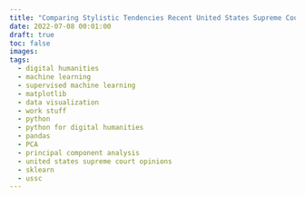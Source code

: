 ```yaml
---
title: "Comparing Stylistic Tendencies Recent United States Supreme Court Justices (Gorsuch, Kavanaugh, and Barrett)"
date: 2022-07-08 00:01:00
draft: true
toc: false
images:
tags:
  - digital humanities
  - machine learning
  - supervised machine learning
  - matplotlib
  - data visualization
  - work stuff
  - python
  - python for digital humanities
  - pandas
  - PCA
  - principal component analysis
  - united states supreme court opinions
  - sklearn
  - ussc
---
```


